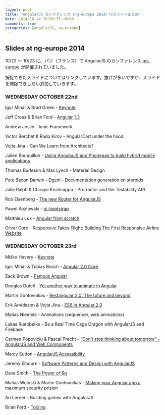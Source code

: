 ```yaml
---
layout: post
title: "AngularJS カンファレンス（ng-europe 2014）のスライドまとめ"
date: 2014-10-24 10:05:33 +0900
comments: true
categories: [AngularJS, ng-europe]
---
```


## Slides at ng-europe 2014

10/22 〜 10/23 に、パリ（フランス）で AngularJS のカンファレンス [ng-europe](http://ngeurope.org) が開催されていました。

捕捉できたスライドについてはリンクしています。抜けが多いですが、スライドを捕捉できしだい追加していきます。

### WEDNESDAY OCTOBER 22nd

Igor Minar & Brad Green - [Keynote](https://docs.google.com/presentation/d/1-M5U0B6JI2JKU2ibVmU-xKkR7a88Uz1ZN0pc2lEuGzE/edit#slide=id.p)

Jeff Cross & Brian Ford - [Angular 1.3](https://drive.google.com/file/d/0Bw6GBXhPGkUGcEVuQlFMQklnUTA/view)

Andrew Joslin - Ionic Framework

Victor Berchet & Rado Kirov - AngularDart under the hood

Vojta Jína - Can We Learn from Architects?

Julien Bouquillon - [Using AngularJS and Phonegap to build hybrid mobile applications](http://blog.revolunet.com/ngeurope-angular-cordova/#1)

Thomas Burleson & Max Lynch - Material Design

Pete Bacon Darwin - [Dgeni - Documentation generation on steroids](https://docs.google.com/presentation/d/10ROq66kEpcB8eEgSYxmzUB82Ydt2oS2kaO-sNodEMoY/pub?start=false&loop=false&delayms=3000&slide=id.p)

Julie Ralph & Chirayu Krishnappa - Protractor and the Testability API

Rob Eisenberg - [The new Router for AngularJS](http://www.slideshare.net/RobEisenberg/ngeurope-the-new-router)

Pawel Kozlowski - [ui-bootstrap](https://github.com/pkozlowski-opensource/ng-europe-2014)

Matthieu Lux - [Angular from scratch](https://github.com/Swiip/angular-from-scratch)

Oliver Dore - [Responsive Takes Flight: Building The First Responsive Airline Website](http://www.slideshare.net/workandco/vx-ng-europe)

### WEDNESDAY OCTOBER 23rd

Miško Hevery - [Keynote](https://docs.google.com/presentation/d/1hr2IM-8G-0RzpB-WY8pLHvxqNggKPzUO0KvEv1IKPws/mobilepresent?slide=id.g3e58cc2be_3300)

Igor Minar & Tobias Bosch - [Angular 2.0 Core](https://docs.google.com/presentation/d/1XQP0_NTzCUcFweauLlkZpbbhNVYbYy156oD--KLmXsk/edit#slide=id.p)

Zack Brown - [Famous Angular](http://thomasstreet.com/ngeurope/)

Douglas Duteil - [Yet another way to animate in Angular](https://docs.google.com/presentation/d/1W-0qR2LDmdeAv_3uGC1w6HyB-8Zc6ANwx1WM5wJrsx0/edit#slide=id.g4e26e863f_179)

Martin Gontovnikas - [Restangular 2.0: The future and beyond](http://mgonto.github.io/restangular20-ngeurope-talk/)

Erik Arvidsson & Vojta Jína - [ES6 in Angular 2.0](http://arv.github.io/ngeurope/#/)

Matias Niemelä - Animations (sequencer, web animations)

Lukas Ruebbelke - Be a Real Time Cage Dragon with AngularJS and Firebase

Carmen Popoviciu & Pascal Precht - [“Don’t stop thinking about tomorrow” - AngularJS and Web Components](http://slidedeck.io/PascalPrecht/dont-stop-thinking-about-tomorrow)

Marcy Sutton - [AngularJS Accessibility](http://marcysutton.github.io/angular-a11y/#/)

Jeremy Elbourn - [Software Patterns and Design with AngularJS](https://docs.google.com/presentation/d/1eOL6ZaT-WqqC5q5D_uwE2EJxKmdWmfmXkkD4T47iYHk/edit#slide=id.g4e203762d_065)

Dave Smith - [The Power of $q](http://slides.com/djsmith/the-power-of-angular-q/#/)

Matias Woloski & Martin Gontovnikas - [Making your Angular app a maximum security prision](https://speakerdeck.com/mgonto/make-your-spa-a-maximum-security-prison)

Ari Lerner - Building games with AngularJS

Brian Ford - [Tooling](https://docs.google.com/presentation/d/16RJPOvWMePMTkvDrugOakV9uyGFRMd3PZ3g5UofhfIY/edit#slide=id.p)
